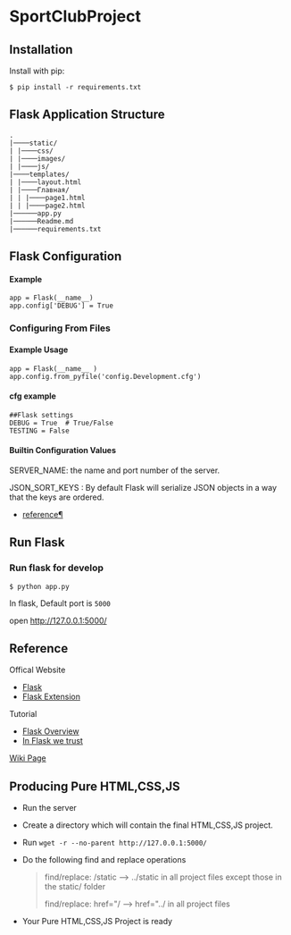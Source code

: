 # SportClubProject

## Installation

Install with pip:

```
$ pip install -r requirements.txt
```

## Flask Application Structure

```
.
|────static/
| |────css/
| |────images/
| |────js/
|────templates/
| |────layout.html
| |────Главная/
| | |────page1.html
| | |────page2.html
|──────app.py
|──────Readme.md
|──────requirements.txt
```

## Flask Configuration

#### Example

```
app = Flask(__name__)
app.config['DEBUG'] = True
```

### Configuring From Files

#### Example Usage

```
app = Flask(__name__ )
app.config.from_pyfile('config.Development.cfg')
```

#### cfg example

```
##Flask settings
DEBUG = True  # True/False
TESTING = False
```

#### Builtin Configuration Values

SERVER_NAME: the name and port number of the server.

JSON_SORT_KEYS : By default Flask will serialize JSON objects in a way that the keys are ordered.

- [reference¶](http://flask.pocoo.org/docs/0.12/config/)

## Run Flask

### Run flask for develop

```
$ python app.py
```

In flask, Default port is `5000`

open http://127.0.0.1:5000/

## Reference

Offical Website

- [Flask](http://flask.pocoo.org/)
- [Flask Extension](http://flask.pocoo.org/extensions/)

Tutorial

- [Flask Overview](https://www.slideshare.net/maxcnunes1/flask-python-16299282)
- [In Flask we trust](http://igordavydenko.com/talks/ua-pycon-2012.pdf)

[Wiki Page](https://github.com/tsungtwu/flask-example/wiki)

## Producing Pure HTML,CSS,JS

+ Run the server
+ Create a directory which will contain the final HTML,CSS,JS project.
+ Run `wget -r --no-parent http://127.0.0.1:5000/`
+ Do the following find and replace operations

  > find/replace: /static --> ../static
  > in all project files except those in the static/ folder
  >
  >find/replace: href="/ --> href="../
  > in all project files


+ Your Pure HTML,CSS,JS Project is ready